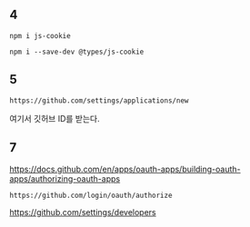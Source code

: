 ## 4

`npm i js-cookie `

`npm i --save-dev @types/js-cookie`



## 5

`https://github.com/settings/applications/new`

여기서 깃허브 ID를 받는다. 



## 7

https://docs.github.com/en/apps/oauth-apps/building-oauth-apps/authorizing-oauth-apps

`https://github.com/login/oauth/authorize`



https://github.com/settings/developers
